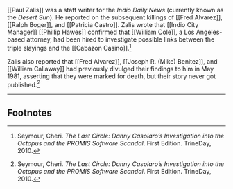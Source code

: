 [[Paul Zalis]] was a staff writer for the *Indio Daily News* (currently known as the *Desert Sun*). He reported on the subsequent killings of [[Fred Alvarez]], [[Ralph Boger]], and [[Patricia Castro]]. Zalis wrote that [[Indio City Manager]] [[Phillip Hawes]] confirmed that [[William Cole]], a Los Angeles-based attorney, had been hired to investigate possible links between the triple slayings and the [[Cabazon Casino]].[^1]

Zalis also reported that [[Fred Alvarez]], [[Joseph R. (Mike) Benitez]], and [[William Callaway]] had previously divulged their findings to him in May 1981, asserting that they were marked for death, but their story never got published.[^1]

---
## Footnotes

[^1]: Seymour, Cheri. *The Last Circle: Danny Casolaro’s Investigation into the Octopus and the PROMIS Software Scandal*. First Edition. TrineDay, 2010.